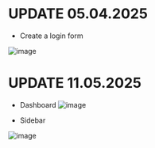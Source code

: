 # UPDATE 05.04.2025
- Create a login form

![image](https://github.com/user-attachments/assets/e4da5084-b42e-4239-972b-8377afe277f3)


# UPDATE 11.05.2025
- Dashboard
![image](https://github.com/user-attachments/assets/495b4f7d-ce13-4c40-ae4f-4e1761880b7e)

- Sidebar

![image](https://github.com/user-attachments/assets/53e09cf2-7f38-4fad-9630-bae47a8a2b71)

